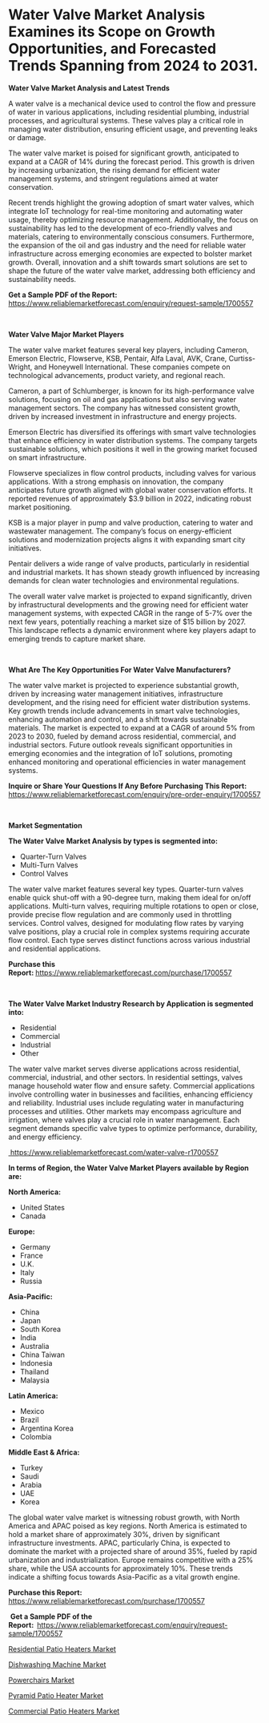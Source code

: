 <p><h1>Water Valve Market Analysis Examines its Scope on Growth Opportunities, and Forecasted Trends Spanning from 2024 to 2031.</h1></p><p><strong>Water Valve Market Analysis and Latest Trends</strong></p>
<p><p>A water valve is a mechanical device used to control the flow and pressure of water in various applications, including residential plumbing, industrial processes, and agricultural systems. These valves play a critical role in managing water distribution, ensuring efficient usage, and preventing leaks or damage.</p><p>The water valve market is poised for significant growth, anticipated to expand at a CAGR of 14% during the forecast period. This growth is driven by increasing urbanization, the rising demand for efficient water management systems, and stringent regulations aimed at water conservation. </p><p>Recent trends highlight the growing adoption of smart water valves, which integrate IoT technology for real-time monitoring and automating water usage, thereby optimizing resource management. Additionally, the focus on sustainability has led to the development of eco-friendly valves and materials, catering to environmentally conscious consumers. Furthermore, the expansion of the oil and gas industry and the need for reliable water infrastructure across emerging economies are expected to bolster market growth. Overall, innovation and a shift towards smart solutions are set to shape the future of the water valve market, addressing both efficiency and sustainability needs.</p></p>
<p><strong>Get a Sample PDF of the Report:&nbsp;</strong> <a href="https://www.reliablemarketforecast.com/enquiry/request-sample/1700557?utm_campaign=1727&utm_medium=2&utm_source=Github&utm_content=ia&utm_term=21102024&utm_id=water-valve">https://www.reliablemarketforecast.com/enquiry/request-sample/1700557</a></p>
<p>&nbsp;</p>
<p><strong>Water Valve Major Market Players</strong></p>
<p><p>The water valve market features several key players, including Cameron, Emerson Electric, Flowserve, KSB, Pentair, Alfa Laval, AVK, Crane, Curtiss-Wright, and Honeywell International. These companies compete on technological advancements, product variety, and regional reach.</p><p>Cameron, a part of Schlumberger, is known for its high-performance valve solutions, focusing on oil and gas applications but also serving water management sectors. The company has witnessed consistent growth, driven by increased investment in infrastructure and energy projects. </p><p>Emerson Electric has diversified its offerings with smart valve technologies that enhance efficiency in water distribution systems. The company targets sustainable solutions, which positions it well in the growing market focused on smart infrastructure.</p><p>Flowserve specializes in flow control products, including valves for various applications. With a strong emphasis on innovation, the company anticipates future growth aligned with global water conservation efforts. It reported revenues of approximately $3.9 billion in 2022, indicating robust market positioning.</p><p>KSB is a major player in pump and valve production, catering to water and wastewater management. The company’s focus on energy-efficient solutions and modernization projects aligns it with expanding smart city initiatives.</p><p>Pentair delivers a wide range of valve products, particularly in residential and industrial markets. It has shown steady growth influenced by increasing demands for clean water technologies and environmental regulations.</p><p>The overall water valve market is projected to expand significantly, driven by infrastructural developments and the growing need for efficient water management systems, with expected CAGR in the range of 5-7% over the next few years, potentially reaching a market size of $15 billion by 2027. This landscape reflects a dynamic environment where key players adapt to emerging trends to capture market share.</p></p>
<p>&nbsp;</p>
<p><strong>What Are The Key Opportunities For Water Valve Manufacturers?</strong></p>
<p><p>The water valve market is projected to experience substantial growth, driven by increasing water management initiatives, infrastructure development, and the rising need for efficient water distribution systems. Key growth trends include advancements in smart valve technologies, enhancing automation and control, and a shift towards sustainable materials. The market is expected to expand at a CAGR of around 5% from 2023 to 2030, fueled by demand across residential, commercial, and industrial sectors. Future outlook reveals significant opportunities in emerging economies and the integration of IoT solutions, promoting enhanced monitoring and operational efficiencies in water management systems.</p></p>
<p><strong>Inquire or Share Your Questions If Any Before Purchasing This Report:</strong> <a href="https://www.reliablemarketforecast.com/enquiry/pre-order-enquiry/1700557?utm_campaign=1727&utm_medium=2&utm_source=Github&utm_content=ia&utm_term=21102024&utm_id=water-valve">https://www.reliablemarketforecast.com/enquiry/pre-order-enquiry/1700557</a></p>
<p>&nbsp;</p>
<p><strong>Market Segmentation</strong></p>
<p><strong>The Water Valve Market Analysis by types is segmented into:</strong></p>
<p><ul><li>Quarter-Turn Valves</li><li>Multi-Turn Valves</li><li>Control Valves</li></ul></p>
<p><p>The water valve market features several key types. Quarter-turn valves enable quick shut-off with a 90-degree turn, making them ideal for on/off applications. Multi-turn valves, requiring multiple rotations to open or close, provide precise flow regulation and are commonly used in throttling services. Control valves, designed for modulating flow rates by varying valve positions, play a crucial role in complex systems requiring accurate flow control. Each type serves distinct functions across various industrial and residential applications.</p></p>
<p><strong>Purchase this Report:&nbsp;</strong><a href="https://www.reliablemarketforecast.com/purchase/1700557?utm_campaign=1727&utm_medium=2&utm_source=Github&utm_content=ia&utm_term=21102024&utm_id=water-valve">https://www.reliablemarketforecast.com/purchase/1700557</a></p>
<p>&nbsp;</p>
<p><strong>The Water Valve Market Industry Research by Application is segmented into:</strong></p>
<p><ul><li>Residential</li><li>Commercial</li><li>Industrial</li><li>Other</li></ul></p>
<p><p>The water valve market serves diverse applications across residential, commercial, industrial, and other sectors. In residential settings, valves manage household water flow and ensure safety. Commercial applications involve controlling water in businesses and facilities, enhancing efficiency and reliability. Industrial uses include regulating water in manufacturing processes and utilities. Other markets may encompass agriculture and irrigation, where valves play a crucial role in water management. Each segment demands specific valve types to optimize performance, durability, and energy efficiency.</p></p>
<p><a href="https://www.reliablemarketforecast.com/water-valve-r1700557?utm_campaign=1727&utm_medium=2&utm_source=Github&utm_content=ia&utm_term=21102024&utm_id=water-valve">&nbsp;https://www.reliablemarketforecast.com/water-valve-r1700557</a></p>
<p><strong>In terms of Region, the Water Valve Market Players available by Region are:</strong></p>
<p>
    <p> <strong> North America: </strong>
        <ul>
            <li>United States</li>
            <li>Canada</li>
        </ul>
        </p> 
    <p> <strong> Europe: </strong>
        <ul>
            <li>Germany</li>
            <li>France</li>
            <li>U.K.</li>
            <li>Italy</li>
            <li>Russia</li>
        </ul>
        </p> 
    <p> <strong> Asia-Pacific: </strong>
        <ul>
            <li>China</li>
            <li>Japan</li>
            <li>South Korea</li>
            <li>India</li>
            <li>Australia</li>
            <li>China Taiwan</li>
            <li>Indonesia</li>
            <li>Thailand</li>
            <li>Malaysia</li>
        </ul>
        </p> 
    <p> <strong> Latin America: </strong>
        <ul>
            <li>Mexico</li>
            <li>Brazil</li>
            <li>Argentina Korea</li>
            <li>Colombia</li>
        </ul>
        </p> 
    <p> <strong> Middle East & Africa: </strong>
        <ul>
            <li>Turkey</li>
            <li>Saudi</li>
            <li>Arabia</li>
            <li>UAE</li>
            <li>Korea</li>
        </ul>
    </p>
    </p>
<p><p>The global water valve market is witnessing robust growth, with North America and APAC poised as key regions. North America is estimated to hold a market share of approximately 30%, driven by significant infrastructure investments. APAC, particularly China, is expected to dominate the market with a projected share of around 35%, fueled by rapid urbanization and industrialization. Europe remains competitive with a 25% share, while the USA accounts for approximately 10%. These trends indicate a shifting focus towards Asia-Pacific as a vital growth engine.</p></p>
<p><strong>Purchase this Report: </strong><a href="https://www.reliablemarketforecast.com/purchase/1700557?utm_campaign=1727&utm_medium=2&utm_source=Github&utm_content=ia&utm_term=21102024&utm_id=water-valve">https://www.reliablemarketforecast.com/purchase/1700557</a></p>
<p>&nbsp;<strong>Get a Sample PDF of the Report:&nbsp;&nbsp;</strong><a href="https://www.reliablemarketforecast.com/enquiry/request-sample/1700557?utm_campaign=1727&utm_medium=2&utm_source=Github&utm_content=ia&utm_term=21102024&utm_id=water-valve">https://www.reliablemarketforecast.com/enquiry/request-sample/1700557</a></p>
<p><strong></strong></p>
<p><p><a href="https://www.linkedin.com/pulse/deep-dive-residential-patio-heaters-market-itstrends-segmentation-fsdwe?utm_campaign=1727&utm_medium=2&utm_source=Github&utm_content=ia&utm_term=21102024&utm_id=water-valve">Residential Patio Heaters Market</a></p><p><a href="https://www.linkedin.com/pulse/dishwashing-machine-market-research-report-2024-2031-market-flare-qtmbe?utm_campaign=1727&utm_medium=2&utm_source=Github&utm_content=ia&utm_term=21102024&utm_id=water-valve">Dishwashing Machine Market</a></p><p><a href="https://www.linkedin.com/pulse/global-powerchairs-market-focus-product-type-foldable-wheelchairunfoldable-9dx5e?utm_campaign=1727&utm_medium=2&utm_source=Github&utm_content=ia&utm_term=21102024&utm_id=water-valve">Powerchairs Market</a></p><p><a href="https://www.linkedin.com/pulse/pyramid-patio-heater-market-ecosystem-competitive-landscape-xjvpe?utm_campaign=1727&utm_medium=2&utm_source=Github&utm_content=ia&utm_term=21102024&utm_id=water-valve">Pyramid Patio Heater Market</a></p><p><a href="https://www.linkedin.com/pulse/exploring-commercial-patio-heaters-market-strategic-insights-vlqce?utm_campaign=1727&utm_medium=2&utm_source=Github&utm_content=ia&utm_term=21102024&utm_id=water-valve">Commercial Patio Heaters Market</a></p></p>